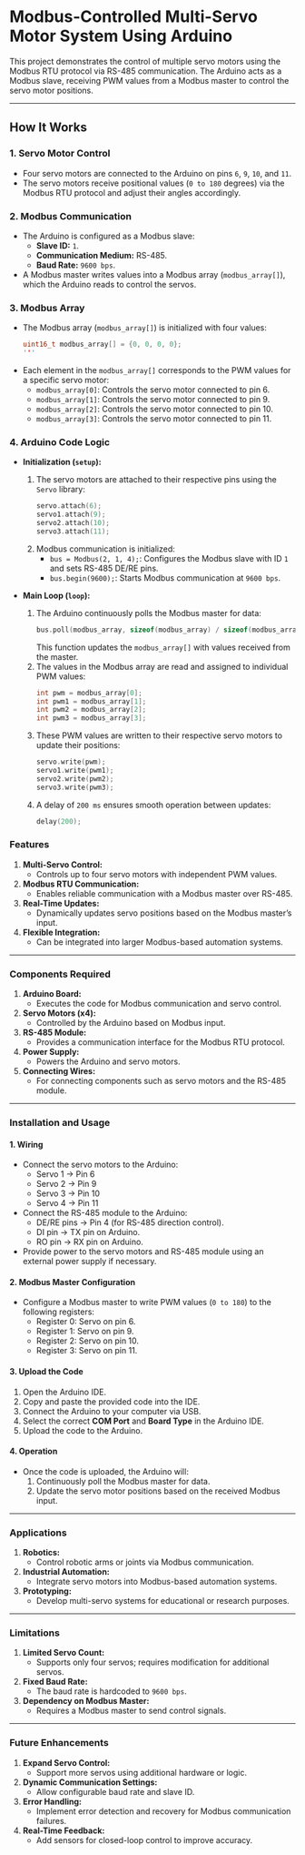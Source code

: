 # Modbus-Controlled Multi-Servo Motor System Using Arduino

This project demonstrates the control of multiple servo motors using the Modbus RTU protocol via RS-485 communication. The Arduino acts as a Modbus slave, receiving PWM values from a Modbus master to control the servo motor positions.

---

## How It Works

### **1. Servo Motor Control**
- Four servo motors are connected to the Arduino on pins `6`, `9`, `10`, and `11`.
- The servo motors receive positional values (`0 to 180` degrees) via the Modbus RTU protocol and adjust their angles accordingly.

### **2. Modbus Communication**
- The Arduino is configured as a Modbus slave:
  - **Slave ID:** `1`.
  - **Communication Medium:** RS-485.
  - **Baud Rate:** `9600 bps`.
- A Modbus master writes values into a Modbus array (`modbus_array[]`), which the Arduino reads to control the servos.

### **3. Modbus Array**
- The Modbus array (`modbus_array[]`) is initialized with four values:
  ```cpp
  uint16_t modbus_array[] = {0, 0, 0, 0};
  '''

- Each element in the `modbus_array[]` corresponds to the PWM values for a specific servo motor:
  - `modbus_array[0]`: Controls the servo motor connected to pin 6.
  - `modbus_array[1]`: Controls the servo motor connected to pin 9.
  - `modbus_array[2]`: Controls the servo motor connected to pin 10.
  - `modbus_array[3]`: Controls the servo motor connected to pin 11.

### 4. Arduino Code Logic

- **Initialization (`setup`):**
  1. The servo motors are attached to their respective pins using the `Servo` library:
     ```cpp
     servo.attach(6);
     servo1.attach(9);
     servo2.attach(10);
     servo3.attach(11);
     ```
  2. Modbus communication is initialized:
     - `bus = Modbus(2, 1, 4);`: Configures the Modbus slave with ID `1` and sets RS-485 DE/RE pins.
     - `bus.begin(9600);`: Starts Modbus communication at `9600 bps`.

- **Main Loop (`loop`):**
  1. The Arduino continuously polls the Modbus master for data:
     ```cpp
     bus.poll(modbus_array, sizeof(modbus_array) / sizeof(modbus_array[0]));
     ```
     This function updates the `modbus_array[]` with values received from the master.
  2. The values in the Modbus array are read and assigned to individual PWM values:
     ```cpp
     int pwm = modbus_array[0];
     int pwm1 = modbus_array[1];
     int pwm2 = modbus_array[2];
     int pwm3 = modbus_array[3];
     ```
  3. These PWM values are written to their respective servo motors to update their positions:
     ```cpp
     servo.write(pwm);
     servo1.write(pwm1);
     servo2.write(pwm2);
     servo3.write(pwm3);
     ```
  4. A delay of `200 ms` ensures smooth operation between updates:
     ```cpp
     delay(200);
     ```
### Features
1. **Multi-Servo Control:**
   - Controls up to four servo motors with independent PWM values.
2. **Modbus RTU Communication:**
   - Enables reliable communication with a Modbus master over RS-485.
3. **Real-Time Updates:**
   - Dynamically updates servo positions based on the Modbus master’s input.
4. **Flexible Integration:**
   - Can be integrated into larger Modbus-based automation systems.

---

### Components Required
1. **Arduino Board:**
   - Executes the code for Modbus communication and servo control.
2. **Servo Motors (x4):**
   - Controlled by the Arduino based on Modbus input.
3. **RS-485 Module:**
   - Provides a communication interface for the Modbus RTU protocol.
4. **Power Supply:**
   - Powers the Arduino and servo motors.
5. **Connecting Wires:**
   - For connecting components such as servo motors and the RS-485 module.

---

### Installation and Usage

#### 1. Wiring
- Connect the servo motors to the Arduino:
  - Servo 1 → Pin 6
  - Servo 2 → Pin 9
  - Servo 3 → Pin 10
  - Servo 4 → Pin 11
- Connect the RS-485 module to the Arduino:
  - DE/RE pins → Pin 4 (for RS-485 direction control).
  - DI pin → TX pin on Arduino.
  - RO pin → RX pin on Arduino.
- Provide power to the servo motors and RS-485 module using an external power supply if necessary.

#### 2. Modbus Master Configuration
- Configure a Modbus master to write PWM values (`0 to 180`) to the following registers:
  - Register 0: Servo on pin 6.
  - Register 1: Servo on pin 9.
  - Register 2: Servo on pin 10.
  - Register 3: Servo on pin 11.

#### 3. Upload the Code
1. Open the Arduino IDE.
2. Copy and paste the provided code into the IDE.
3. Connect the Arduino to your computer via USB.
4. Select the correct **COM Port** and **Board Type** in the Arduino IDE.
5. Upload the code to the Arduino.

#### 4. Operation
- Once the code is uploaded, the Arduino will:
  1. Continuously poll the Modbus master for data.
  2. Update the servo motor positions based on the received Modbus input.

---

### Applications
1. **Robotics:**
   - Control robotic arms or joints via Modbus communication.
2. **Industrial Automation:**
   - Integrate servo motors into Modbus-based automation systems.
3. **Prototyping:**
   - Develop multi-servo systems for educational or research purposes.

---

### Limitations
1. **Limited Servo Count:**
   - Supports only four servos; requires modification for additional servos.
2. **Fixed Baud Rate:**
   - The baud rate is hardcoded to `9600 bps`.
3. **Dependency on Modbus Master:**
   - Requires a Modbus master to send control signals.

---

### Future Enhancements
1. **Expand Servo Control:**
   - Support more servos using additional hardware or logic.
2. **Dynamic Communication Settings:**
   - Allow configurable baud rate and slave ID.
3. **Error Handling:**
   - Implement error detection and recovery for Modbus communication failures.
4. **Real-Time Feedback:**
   - Add sensors for closed-loop control to improve accuracy.
